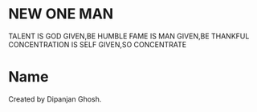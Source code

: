 # NEW ONE MAN
TALENT IS GOD GIVEN,BE HUMBLE
FAME IS MAN GIVEN,BE THANKFUL
CONCENTRATION IS SELF GIVEN,SO CONCENTRATE
# Name
Created by Dipanjan Ghosh.
